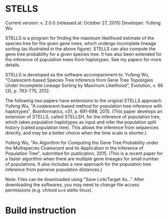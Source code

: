 # STELLS
Current version: v. 2.0.0 (released at: October 27, 2015)
Developer: Yufeng Wu

STELLS is a program for finding the maximum likelihood estimate of the species tree for the given gene trees, which undergo incomplete lineage sorting (as illustrated in the above figure). STELLS can also compute the gene tree probability for a given species tree. It has also been extended for the inference of population trees from haplotypes. See my papers for more details.

STELLS is developed as the software accompaniment to: Yufeng Wu, "Coalescent-based Species Tree Inference from Gene Tree Topologies Under Incomplete Lineage Sorting by Maximum Likelihood", Evolution, v. 66 (3), p. 763-775, 2012. 

The following two papers have extensions to the original STELLS approach.
Yufeng Wu, "A coalescent-based method for population tree inference with haplotypes", Bioinformatics, v31, p. 691-698, 2015. (This paper develops an extension of STELLS, called STELLSH, for the inference of population tree, which takes population haplotypes as input and infer the population split history (called population tree). This allows the inference from sequences directly, and may be a better choice when the time scale is shorter.).

Yufeng Wu, "An Algorithm for Computing the Gene Tree Probability under the Multispecies
Coalescent and its Application in the Inference of Population Tree", submitted for publication, 2015. (This is a recent paper for a faster algorithm when there are multiple gene lineages for small number of populations. It also includes a new approach for the population tree inference from pairwise population distances.)

Note: Files can be downloaded using "Save Link/Target As..." After downloading the softwares, you may need to change file access permissions (e.g. chmod u+x stells-linux).

# Build instruction
Extract the source code files from the zipped file. From a console window, move to the directory containing the C++ source files, and type:

make

That should be all you need to do! Then check out the instructions given in the user manual and try to run STELLS with the provided example gene tree and species tree files.

# STELLS2
I have developed a new version of STELLS, called STELLS2. STELLS2 is a heuristic version of STELLS. STELLS2 doesn't compute the same probability as STELLS, but it is much faster than STELLS. If you have large data, you may want to consider using STELLS2. In any case, I provide STELLS code here in case you want to use the original STELLS.
